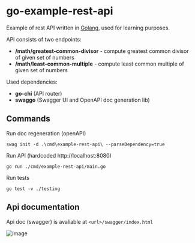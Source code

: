 # go-example-rest-api
Example of rest API written in [Golang](https://go.dev/), used for learning purposes.

API consists of two endpoints:
- **/math/greatest-common-divisor** - compute greatest common divisor of given set of numbers
- **/math/least-common-multiple** - compute least common multiple of given set of numbers

Used dependencies:
- **go-chi** (API router)
- **swaggo** (Swagger UI and OpenAPI doc generation lib)

## Commands
Run doc regeneration (openAPI)
```
swag init -d .\cmd\example-rest-api\ --parseDependency=true
```

Run API (hardcoded http://localhost:8080)
```
go run ./cmd/example-rest-api/main.go
```

Run tests
```
go test -v ./testing
```

## Api documentation
Api doc (swagger) is avaliable at `<url>/swagger/index.html`

![image](https://user-images.githubusercontent.com/28567403/192160129-f7eabf3b-f3d3-4a94-87d8-fadc5d44297f.png)
